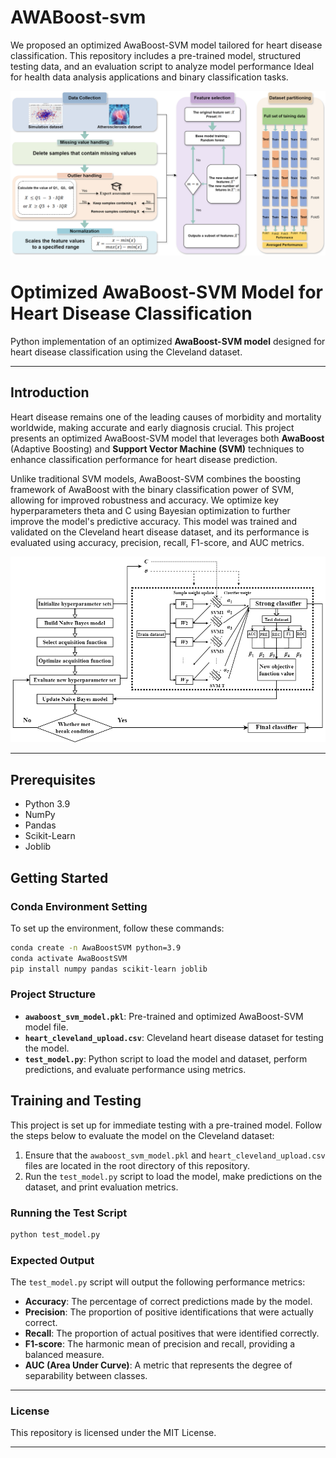 # AWABoost-svm
We proposed an optimized AwaBoost-SVM model tailored for heart disease classification.  This repository includes a pre-trained model, structured testing data, and an evaluation script to analyze model performance Ideal for health data analysis applications and binary classification tasks.

![Data Processing Workflow](./AWA-SVM.png)

# Optimized AwaBoost-SVM Model for Heart Disease Classification

Python implementation of an optimized **AwaBoost-SVM model** designed for heart disease classification using the Cleveland dataset.

---

## Introduction

Heart disease remains one of the leading causes of morbidity and mortality worldwide, making accurate and early diagnosis crucial. This project presents an optimized AwaBoost-SVM model that leverages both **AwaBoost** (Adaptive Boosting) and **Support Vector Machine (SVM)** techniques to enhance classification performance for heart disease prediction.

Unlike traditional SVM models, AwaBoost-SVM combines the boosting framework of AwaBoost with the binary classification power of SVM, allowing for improved robustness and accuracy. We optimize key hyperparameters theta and C using Bayesian optimization to further improve the model's predictive accuracy. This model was trained and validated on the Cleveland heart disease dataset, and its performance is evaluated using accuracy, precision, recall, F1-score, and AUC metrics.

![AWA-SVM Model](./AWA-SVM(1).png)

---

## Prerequisites

- Python 3.9
- NumPy
- Pandas
- Scikit-Learn
- Joblib

## Getting Started

### Conda Environment Setting

To set up the environment, follow these commands:

```bash
conda create -n AwaBoostSVM python=3.9
conda activate AwaBoostSVM
pip install numpy pandas scikit-learn joblib
```

### Project Structure

- **`awaboost_svm_model.pkl`**: Pre-trained and optimized AwaBoost-SVM model file.
- **`heart_cleveland_upload.csv`**: Cleveland heart disease dataset for testing the model.
- **`test_model.py`**: Python script to load the model and dataset, perform predictions, and evaluate performance using metrics.

## Training and Testing

This project is set up for immediate testing with a pre-trained model. Follow the steps below to evaluate the model on the Cleveland dataset:

1. Ensure that the `awaboost_svm_model.pkl` and `heart_cleveland_upload.csv` files are located in the root directory of this repository.
2. Run the `test_model.py` script to load the model, make predictions on the dataset, and print evaluation metrics.

### Running the Test Script

```bash
python test_model.py
```

### Expected Output

The `test_model.py` script will output the following performance metrics:

- **Accuracy**: The percentage of correct predictions made by the model.
- **Precision**: The proportion of positive identifications that were actually correct.
- **Recall**: The proportion of actual positives that were identified correctly.
- **F1-score**: The harmonic mean of precision and recall, providing a balanced measure.
- **AUC (Area Under Curve)**: A metric that represents the degree of separability between classes.

---

### License

This repository is licensed under the MIT License.

--- 

